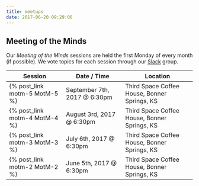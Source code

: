 ```yaml
---
title: meetups
date: 2017-06-20 09:29:00
---
```


## Meeting of the Minds

Our _Meeting of the Minds_ sessions are held the first Monday of every month (if possible).  We vote topics for each session through our [Slack](http://kctechgroup.slack.com) group.  

| Session                       | Date / Time             | Location                                 |
| ----------------------------- | ----------------------- | ---------------------------------------- |
| {% post_link motm-5 MotM-5 %} | September 7th, 2017 @ 6:30pm | Third Space Coffee House, Bonner Springs, KS |
| {% post_link motm-4 MotM-4 %} | August 3rd, 2017 @ 6:30pm | Third Space Coffee House, Bonner Springs, KS |
| {% post_link motm-3 MotM-3 %} | July 6th, 2017 @ 6:30pm | Third Space Coffee House, Bonner Springs, KS |
| {% post_link motm-2 MotM-2 %} | June 5th, 2017 @ 6:30pm | Third Space Coffee House, Bonner Springs, KS |

